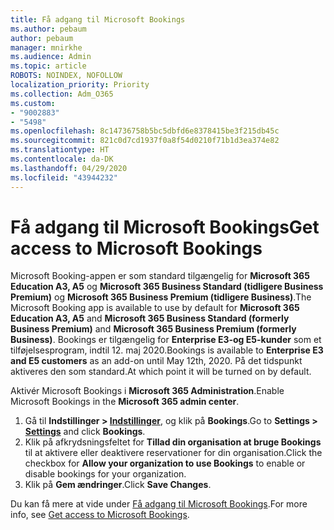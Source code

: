 ```yaml
---
title: Få adgang til Microsoft Bookings
ms.author: pebaum
author: pebaum
manager: mnirkhe
ms.audience: Admin
ms.topic: article
ROBOTS: NOINDEX, NOFOLLOW
localization_priority: Priority
ms.collection: Adm_O365
ms.custom:
- "9002883"
- "5498"
ms.openlocfilehash: 8c14736758b5bc5dbfd6e8378415be3f215db45c
ms.sourcegitcommit: 821c0d7cd1937f0a8f54d0210f71b1d3ea374e82
ms.translationtype: HT
ms.contentlocale: da-DK
ms.lasthandoff: 04/29/2020
ms.locfileid: "43944232"
---
```

# <a name="get-access-to-microsoft-bookings"></a><span data-ttu-id="cf818-102">Få adgang til Microsoft Bookings</span><span class="sxs-lookup"><span data-stu-id="cf818-102">Get access to Microsoft Bookings</span></span>

<span data-ttu-id="cf818-103">Microsoft Booking-appen er som standard tilgængelig for **Microsoft 365 Education A3, A5** og **Microsoft 365 Business Standard (tidligere Business Premium)** og **Microsoft 365 Business Premium (tidligere Business)**.</span><span class="sxs-lookup"><span data-stu-id="cf818-103">The Microsoft Booking app is available to use by default for **Microsoft 365 Education A3, A5** and **Microsoft 365 Business Standard (formerly Business Premium)** and **Microsoft 365 Business Premium (formerly Business)**.</span></span> <span data-ttu-id="cf818-104">Bookings er tilgængelig for **Enterprise E3-og E5-kunder** som et tilføjelsesprogram, indtil 12. maj 2020.</span><span class="sxs-lookup"><span data-stu-id="cf818-104">Bookings is available to **Enterprise E3 and E5 customers** as an add-on until May 12th, 2020.</span></span> <span data-ttu-id="cf818-105">På det tidspunkt aktiveres den som standard.</span><span class="sxs-lookup"><span data-stu-id="cf818-105">At which point it will be turned on by default.</span></span>

<span data-ttu-id="cf818-106">Aktivér Microsoft Bookings i **Microsoft 365 Administration**.</span><span class="sxs-lookup"><span data-stu-id="cf818-106">Enable Microsoft Bookings in the **Microsoft 365 admin center**.</span></span>

1. <span data-ttu-id="cf818-107">Gå til **Indstillinger > [Indstillinger](https://admin.microsoft.com/Adminportal/Home?source=applauncher#/Settings/Services)**, og klik på **Bookings**.</span><span class="sxs-lookup"><span data-stu-id="cf818-107">Go to **Settings > [Settings](https://admin.microsoft.com/Adminportal/Home?source=applauncher#/Settings/Services)** and click **Bookings**.</span></span>
2. <span data-ttu-id="cf818-108">Klik på afkrydsningsfeltet for **Tillad din organisation at bruge Bookings** til at aktivere eller deaktivere reservationer for din organisation.</span><span class="sxs-lookup"><span data-stu-id="cf818-108">Click the checkbox for **Allow your organization to use Bookings** to enable or disable bookings for your organization.</span></span>
3. <span data-ttu-id="cf818-109">Klik på **Gem ændringer**.</span><span class="sxs-lookup"><span data-stu-id="cf818-109">Click **Save Changes**.</span></span>

<span data-ttu-id="cf818-110">Du kan få mere at vide under [Få adgang til Microsoft Bookings](https://support.microsoft.com/da-DK/office/get-access-to-microsoft-bookings-5382dc07-aaa5-45c9-8767-502333b214ce).</span><span class="sxs-lookup"><span data-stu-id="cf818-110">For more info, see [Get access to Microsoft Bookings](https://support.microsoft.com/da-DK/office/get-access-to-microsoft-bookings-5382dc07-aaa5-45c9-8767-502333b214ce).</span></span>
